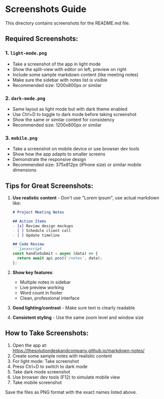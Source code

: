 # Screenshots Guide

This directory contains screenshots for the README.md file.

## Required Screenshots:

### 1. `light-mode.png`
- Take a screenshot of the app in light mode
- Show the split-view with editor on left, preview on right
- Include some sample markdown content (like meeting notes)
- Make sure the sidebar with notes list is visible
- Recommended size: 1200x800px or similar

### 2. `dark-mode.png`
- Same layout as light mode but with dark theme enabled
- Use Ctrl+D to toggle to dark mode before taking screenshot
- Show the same or similar content for consistency
- Recommended size: 1200x800px or similar

### 3. `mobile.png`
- Take a screenshot on mobile device or use browser dev tools
- Show how the app adapts to smaller screens
- Demonstrate the responsive design
- Recommended size: 375x812px (iPhone size) or similar mobile dimensions

## Tips for Great Screenshots:

1. **Use realistic content** - Don't use "Lorem ipsum", use actual markdown like:
   ```markdown
   # Project Meeting Notes
   
   ## Action Items
   - [x] Review design mockups
   - [ ] Schedule client call
   - [ ] Update timeline
   
   ## Code Review
   ```javascript
   const handleSubmit = async (data) => {
     return await api.post('/notes', data);
   };
   ```

2. **Show key features**:
   - Multiple notes in sidebar
   - Live preview working
   - Word count in footer
   - Clean, professional interface

3. **Good lighting/contrast** - Make sure text is clearly readable

4. **Consistent styling** - Use the same zoom level and window size

## How to Take Screenshots:

1. Open the app at: https://thesolutiondeskandcompany.github.io/markdown-notes/
2. Create some sample notes with realistic content
3. For light mode: Take screenshot
4. Press Ctrl+D to switch to dark mode
5. Take dark mode screenshot
6. Use browser dev tools (F12) to simulate mobile view
7. Take mobile screenshot

Save the files as PNG format with the exact names listed above.
